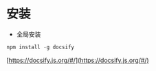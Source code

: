# 安装

- 全局安装
  
``` javascript
npm install -g docsify
```



[https://docsify.js.org/#/](https://docsify.js.org/#/)
  